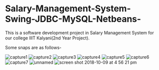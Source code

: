 # Salary-Management-System-Swing-JDBC-MySQL-Netbeans-
This is a software development project in  Salary Management System for our college IIIT Kalyani(2nd Year Project).

Some snaps are as follows-

![capture1](https://user-images.githubusercontent.com/34620833/47027881-eb19eb00-d185-11e8-9e6c-af2b6bf0dfbb.PNG)
![capture2](https://user-images.githubusercontent.com/34620833/47027929-04229c00-d186-11e8-81cb-d894c19e8f3d.PNG)
![capture3](https://user-images.githubusercontent.com/34620833/47027983-13094e80-d186-11e8-89e2-834d2a8f4515.PNG)
![capture4](https://user-images.githubusercontent.com/34620833/47028000-17ce0280-d186-11e8-932f-3cf914b64c40.PNG)
![capture5](https://user-images.githubusercontent.com/34620833/47028003-1a305c80-d186-11e8-9b9a-12820850435d.PNG)
![capture6](https://user-images.githubusercontent.com/34620833/47028012-1e5c7a00-d186-11e8-9b1b-6f25527f69ee.PNG)
![capture7](https://user-images.githubusercontent.com/34620833/47028021-21576a80-d186-11e8-9c2e-7b50b1a9aa6b.PNG)
![unnamed](https://user-images.githubusercontent.com/34620833/47028033-25838800-d186-11e8-8976-813c23a97c29.png)
![screen shot 2018-10-09 at 4 56 21 pm](https://user-images.githubusercontent.com/34620833/47028042-29170f00-d186-11e8-83e9-d33d53af9535.png)


